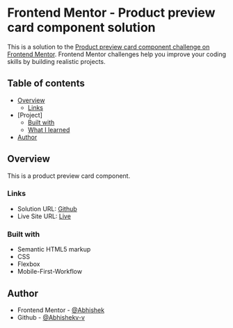 # Frontend Mentor - Product preview card component solution

This is a solution to the [Product preview card component challenge on Frontend Mentor](https://www.frontendmentor.io/challenges/product-preview-card-component-GO7UmttRfa). Frontend Mentor challenges help you improve your coding skills by building realistic projects. 

## Table of contents

- [Overview](#overview)
  - [Links](#links)
- [Project]
  - [Built with](#built-with)
  - [What I learned](#what-i-learned)
- [Author](#author)

## Overview
This is a product preview card component.

### Links

- Solution URL: [Github]()
- Live Site URL: [Live]()

### Built with

- Semantic HTML5 markup
- CSS
- Flexbox
- Mobile-First-Workflow

## Author

- Frontend Mentor - [@Abhishek](https://www.frontendmentor.io/profile/Abhishekv-v)
- Github - [@Abhishekv-v](https://github.com/Abhishekv-v)
